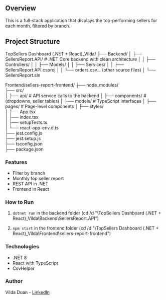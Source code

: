 
## Overview
This is a full-stack application that displays the top-performing sellers for each month, filtered by branch.

## Project Structure

TopSellers Dashboard (.NET + React)_Vilda/
├── Backend/
│   ├── SellersReport.API/ # .NET Core backend with clean architecture
│   │   ├── Controllers/
│   │   ├── Models/
│   │   ├── Services/
│   │   ├── SellersReport.API.csproj
│   │   └── orders.csv... (other source files)
│   └── SellersReport.sln


Frontend/sellers-report-frontend/
├── node_modules/              
├── src/                       
│   ├── api/                         # API service calls to the backend
│   ├── components/           # (dropdowns, seller tables)
│   ├── models/                  # TypeScript interfaces 
│   ├── pages/                    # Page-level components 
│   ├── styles/                 
│   ├── App.tsx                
│   ├── index.tsx            
│   ├── setupTests.ts          
│   └── react-app-env.d.ts     
├── jest.config.js              
├── jest.setup.js              
├── tsconfig.json              
├── package.json  


### Features
- Filter by branch
- Monthly top seller report
- REST API in .NET
- Frontend in React

### How to Run
1. `dotnet run` in the backend folder (cd /d "\TopSellers Dashboard (.NET + React)_Vilda\Backend\SellersReport.API")

2. `npm start` in the frontend folder (cd /d "\TopSellers Dashboard (.NET + React)_Vilda\Frontend\sellers-report-frontend")



### Technologies
- .NET 8
- React with TypeScript
- CsvHelper

### Author
Vilda Duan - [LinkedIn](https://www.linkedin.com/in/vilda-duan-518705270/)
